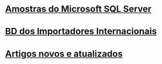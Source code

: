 # [Amostras do Microsoft SQL Server](microsoft-sql-server-samples.md)
# [BD dos Importadores Internacionais](../sample/world-wide-importers/overview.md)
# [Artigos novos e atualizados](new-updated-sample.md)

